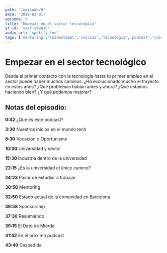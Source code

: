```yaml
---
path: "/episode/0"
date: "2019-03-01"
episode: 0
title: "Empezar en el sector tecnológico"
yt_id: 'vazY-v0wW1E'
audio_url: 'spotify_foo'
tags: ['mentoring','todoestamal','inicios','tecnologia','podcast','universidad']
---
```

# Empezar en el sector tecnológico

Desde el primer contacto con la tecnología hasta tu primer empleo en el sector puede haber muchos caminos. ¿Ha evolucionado mucho el trayecto en estos años? ¿Qué problemas habían antes y ahora? ¿Qué estamos haciendo bien? ¿Y qué podemos mejorar?

## Notas del episodio:

**0:42** ¿Que es este podcast?

**3:30** Nuestros inicios en el mundo tech

**8:30** Vocación o Oportunismo

**10:00** Universidad y sector

**15:30** Industria dentro de la universidad

**22:15** ¿Es la universidad el único camino?

**24:23** Pasar de estudiar a trabajar

**30:50** Mentoring

**32:50** Estado actual de la comunidad en Barcelona

**36:58** Sponsorship

**37:30** Resumiendo

**39:15** El Dato de Mierda

**41:42** En el próximo podcast

**43:40** Despedida
